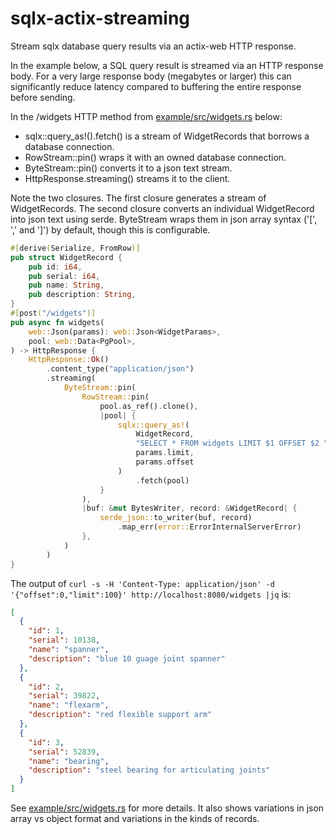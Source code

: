 # sqlx-actix-streaming
Stream sqlx database query results via an actix-web HTTP response.

In the example below, a SQL query result is streamed via an HTTP
response body. For a very large response body (megabytes or larger)
this can significantly reduce latency compared to buffering the entire
response before sending.

In the /widgets HTTP method from [example/src/widgets.rs](example/src/widgets.rs) below:

* sqlx::query_as!().fetch() is a stream of WidgetRecords that borrows
  a database connection.
* RowStream::pin() wraps it with an owned database connection.
* ByteStream::pin() converts it to a json text stream.
* HttpResponse.streaming() streams it to the client.

Note the two closures.  The first closure generates a stream of
WidgetRecords.  The second closure converts an individual
WidgetRecord into json text using serde.  ByteStream wraps them in json
array syntax ('[', ',' and ']') by default, though this is
configurable.

````rust
#[derive(Serialize, FromRow)]
pub struct WidgetRecord {
    pub id: i64,
    pub serial: i64,
    pub name: String,
    pub description: String,
}
#[post("/widgets")]
pub async fn widgets(
    web::Json(params): web::Json<WidgetParams>,
    pool: web::Data<PgPool>,
) -> HttpResponse {
    HttpResponse::Ok()
        .content_type("application/json")
        .streaming(
            ByteStream::pin(
                RowStream::pin(
                    pool.as_ref().clone(),
                    |pool| {
                        sqlx::query_as!(
                            WidgetRecord,
                            "SELECT * FROM widgets LIMIT $1 OFFSET $2 ",
                            params.limit,
                            params.offset
                        )
                            .fetch(pool)
                    }
                ),
                |buf: &mut BytesWriter, record: &WidgetRecord| {
                    serde_json::to_writer(buf, record)
                        .map_err(error::ErrorInternalServerError)
                },
            )
        )
}
````

The output of `curl -s -H 'Content-Type: application/json' -d '{"offset":0,"limit":100}' http://localhost:8080/widgets |jq` is:

````json
[
  {
    "id": 1,
    "serial": 10138,
    "name": "spanner",
    "description": "blue 10 guage joint spanner"
  },
  {
    "id": 2,
    "serial": 39822,
    "name": "flexarm",
    "description": "red flexible support arm"
  },
  {
    "id": 3,
    "serial": 52839,
    "name": "bearing",
    "description": "steel bearing for articulating joints"
  }
]
````

See [example/src/widgets.rs](example/src/widgets.rs) for more
details. It also shows variations in json array vs object format and
variations in the kinds of records.
